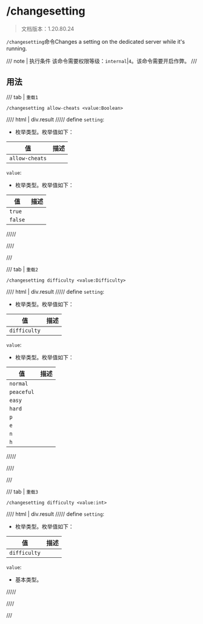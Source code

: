 # /changesetting

> 文档版本：1.20.80.24

`/changesetting`命令Changes a setting on the dedicated server while it's running.

/// note | 执行条件
该命令需要权限等级：`internal`|`4`。该命令需要开启作弊。
///

## 用法

/// tab | `重载1`
```mcfunction
/changesetting allow-cheats <value:Boolean>
```

//// html | div.result
///// define
`setting`: <!-- md:samp BoolSettingName -->

- 枚举类型。枚举值如下：

|值|描述|
|---|---|
|`allow-cheats`||


`value`: <!-- md:samp Boolean -->

- 枚举类型。枚举值如下：

|值|描述|
|---|---|
|`true`||
|`false`||



/////

////

///

/// tab | `重载2`
```mcfunction
/changesetting difficulty <value:Difficulty>
```

//// html | div.result
///// define
`setting`: <!-- md:samp DifficultySettingName -->

- 枚举类型。枚举值如下：

|值|描述|
|---|---|
|`difficulty`||


`value`: <!-- md:samp Difficulty -->

- 枚举类型。枚举值如下：

|值|描述|
|---|---|
|`normal`||
|`peaceful`||
|`easy`||
|`hard`||
|`p`||
|`e`||
|`n`||
|`h`||



/////

////

///

/// tab | `重载3`
```mcfunction
/changesetting difficulty <value:int>
```

//// html | div.result
///// define
`setting`: <!-- md:samp DifficultySettingName -->

- 枚举类型。枚举值如下：

|值|描述|
|---|---|
|`difficulty`||


`value`: <!-- md:samp int -->

- 基本类型。


/////

////

///
